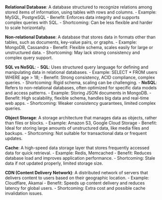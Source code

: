 <!-- Reference: Key Storage Buzzwords -->

**Relational Database**: A database structured to recognize relations among stored items of information, using tables with rows and columns.
    - Example: MySQL, PostgreSQL
    - Benefit: Enforces data integrity and supports complex queries with SQL.
    - Shortcoming: Can be less flexible and harder to scale horizontally.

**Non-relational Database**: A database that stores data in formats other than tables, such as documents, key-value pairs, or graphs.
    - Example: MongoDB, Cassandra
    - Benefit: Flexible schema, scales easily for large or unstructured data.
    - Shortcoming: May lack strong consistency and complex query support.

**SQL vs NoSQL**:
    - **SQL**: Uses structured query language for defining and manipulating data in relational databases.
        - Example: SELECT * FROM users WHERE age > 18;
        - Benefit: Strong consistency, ACID compliance, complex queries.
        - Shortcoming: Rigid schema, scaling can be challenging.
    - **NoSQL**: Refers to non-relational databases, often optimized for specific data models and access patterns.
        - Example: Storing JSON documents in MongoDB.
        - Benefit: High scalability, flexible schema, handles big data and real-time web apps.
        - Shortcoming: Weaker consistency guarantees, limited complex queries.

**Object Storage**: A storage architecture that manages data as objects, rather than files or blocks.
    - Example: Amazon S3, Google Cloud Storage
    - Benefit: Ideal for storing large amounts of unstructured data, like media files and backups.
    - Shortcoming: Not suitable for transactional data or frequent updates.

**Cache**: A high-speed data storage layer that stores frequently accessed data for quick retrieval.
    - Example: Redis, Memcached
    - Benefit: Reduces database load and improves application performance.
    - Shortcoming: Stale data if not updated properly, limited storage size.

**CDN (Content Delivery Network)**: A distributed network of servers that delivers content to users based on their geographic location.
    - Example: Cloudflare, Akamai
    - Benefit: Speeds up content delivery and reduces latency for global users.
    - Shortcoming: Extra cost and possible cache invalidation issues.